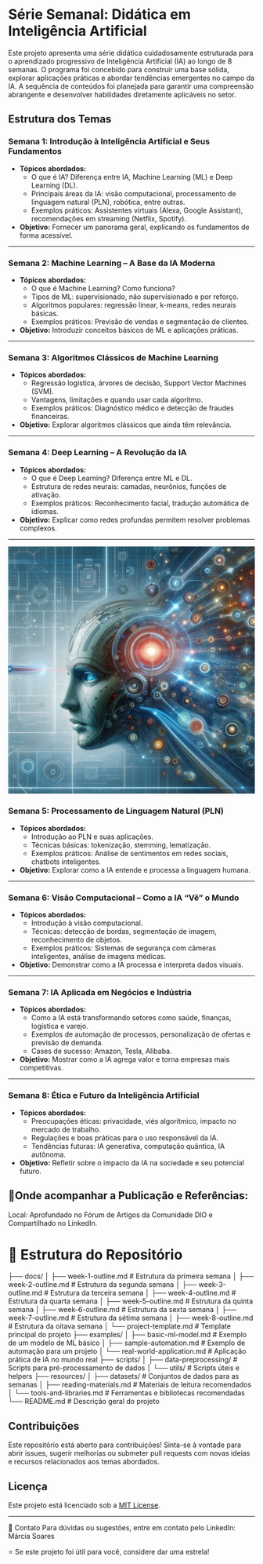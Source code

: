 # Série Semanal: Didática em Inteligência Artificial

Este projeto apresenta uma série didática cuidadosamente estruturada para o aprendizado progressivo de Inteligência Artificial (IA) ao longo de 8 semanas. O programa foi concebido para construir uma base sólida, explorar aplicações práticas e abordar tendências emergentes no campo da IA. A sequência de conteúdos foi planejada para garantir uma compreensão abrangente e desenvolver habilidades diretamente aplicáveis no setor.

## Estrutura dos Temas  

### **Semana 1: Introdução à Inteligência Artificial e Seus Fundamentos**  
- **Tópicos abordados:**  
  - O que é IA? Diferença entre IA, Machine Learning (ML) e Deep Learning (DL).  
  - Principais áreas da IA: visão computacional, processamento de linguagem natural (PLN), robótica, entre outras.  
  - Exemplos práticos: Assistentes virtuais (Alexa, Google Assistant), recomendações em streaming (Netflix, Spotify).  
- **Objetivo:** Fornecer um panorama geral, explicando os fundamentos de forma acessível.  

---  

### **Semana 2: Machine Learning – A Base da IA Moderna**  
- **Tópicos abordados:**  
  - O que é Machine Learning? Como funciona?  
  - Tipos de ML: supervisionado, não supervisionado e por reforço.  
  - Algoritmos populares: regressão linear, k-means, redes neurais básicas.  
  - Exemplos práticos: Previsão de vendas e segmentação de clientes.  
- **Objetivo:** Introduzir conceitos básicos de ML e aplicações práticas.  

---  

### **Semana 3: Algoritmos Clássicos de Machine Learning**  
- **Tópicos abordados:**  
  - Regressão logística, árvores de decisão, Support Vector Machines (SVM).  
  - Vantagens, limitações e quando usar cada algoritmo.  
  - Exemplos práticos: Diagnóstico médico e detecção de fraudes financeiras.  
- **Objetivo:** Explorar algoritmos clássicos que ainda têm relevância.  

---  

### **Semana 4: Deep Learning – A Revolução da IA**  
- **Tópicos abordados:**  
  - O que é Deep Learning? Diferença entre ML e DL.  
  - Estrutura de redes neurais: camadas, neurônios, funções de ativação.  
  - Exemplos práticos: Reconhecimento facial, tradução automática de idiomas.  
- **Objetivo:** Explicar como redes profundas permitem resolver problemas complexos.  

---  
![Exemplo de imagem](https://github.com/profamar/IADidaticaSemanal/blob/master/Imagem/Serie_Semanal_Didatica_em_Inteligencia_Artificial.png)

### **Semana 5: Processamento de Linguagem Natural (PLN)**  
- **Tópicos abordados:**  
  - Introdução ao PLN e suas aplicações.  
  - Técnicas básicas: tokenização, stemming, lematização.  
  - Exemplos práticos: Análise de sentimentos em redes sociais, chatbots inteligentes.  
- **Objetivo:** Explorar como a IA entende e processa a linguagem humana.  

---  

### **Semana 6: Visão Computacional – Como a IA “Vê” o Mundo**  
- **Tópicos abordados:**  
  - Introdução à visão computacional.  
  - Técnicas: detecção de bordas, segmentação de imagem, reconhecimento de objetos.  
  - Exemplos práticos: Sistemas de segurança com câmeras inteligentes, análise de imagens médicas.  
- **Objetivo:** Demonstrar como a IA processa e interpreta dados visuais.  

---  

### **Semana 7: IA Aplicada em Negócios e Indústria**  
- **Tópicos abordados:**  
  - Como a IA está transformando setores como saúde, finanças, logística e varejo.  
  - Exemplos de automação de processos, personalização de ofertas e previsão de demanda.  
  - Cases de sucesso: Amazon, Tesla, Alibaba.  
- **Objetivo:** Mostrar como a IA agrega valor e torna empresas mais competitivas.  

---  

### **Semana 8: Ética e Futuro da Inteligência Artificial**  
- **Tópicos abordados:**  
  - Preocupações éticas: privacidade, viés algorítmico, impacto no mercado de trabalho.  
  - Regulações e boas práticas para o uso responsável da IA.  
  - Tendências futuras: IA generativa, computação quântica, IA autônoma.  
- **Objetivo:** Refletir sobre o impacto da IA na sociedade e seu potencial futuro.  


## 📍Onde acompanhar a Publicação e Referências:
Local: Aprofundado no Fórum de Artigos da Comunidade DIO e Compartilhado no LinkedIn.

# 📁 Estrutura do Repositório

├── docs/
│   ├── week-1-outline.md         # Estrutura da primeira semana
│   ├── week-2-outline.md         # Estrutura da segunda semana
│   ├── week-3-outline.md         # Estrutura da terceira semana
│   ├── week-4-outline.md         # Estrutura da quarta semana
│   ├── week-5-outline.md         # Estrutura da quinta semana
│   ├── week-6-outline.md         # Estrutura da sexta semana
│   ├── week-7-outline.md         # Estrutura da sétima semana
│   ├── week-8-outline.md         # Estrutura da oitava semana
│   └── project-template.md       # Template principal do projeto
├── examples/
│   ├── basic-ml-model.md         # Exemplo de um modelo de ML básico
│   ├── sample-automation.md      # Exemplo de automação para um projeto
│   └── real-world-application.md # Aplicação prática de IA no mundo real
├── scripts/
│   ├── data-preprocessing/       # Scripts para pré-processamento de dados
│   └── utils/                    # Scripts úteis e helpers
├── resources/
│   ├── datasets/                 # Conjuntos de dados para as semanas
│   ├── reading-materials.md      # Materiais de leitura recomendados
│   └── tools-and-libraries.md    # Ferramentas e bibliotecas recomendadas
└── README.md                     # Descrição geral do projeto


## Contribuições  
Este repositório está aberto para contribuições! Sinta-se à vontade para abrir issues, sugerir melhorias ou submeter pull requests com novas ideias e recursos relacionados aos temas abordados.  

## Licença  
Este projeto está licenciado sob a [MIT License](LICENSE).  

---  
📧 Contato Para dúvidas ou sugestões, entre em contato pelo LinkedIn: Márcia Soares

⭐ Se este projeto foi útil para você, considere dar uma estrela!
